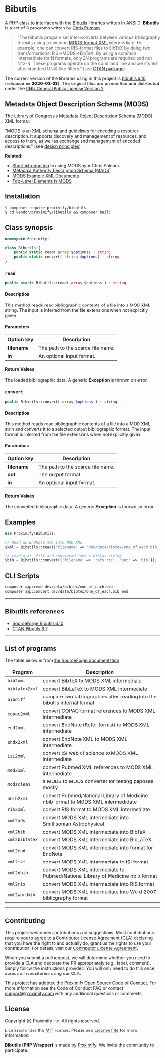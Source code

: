 # Bibutils

A PHP class to interface with the [Bibutils](https://sourceforge.net/p/bibutils/home/Bibutils/) libraries written in ANSI C. **Bibutils** is a set of C programs written by [Chris Putnam](https://ctan.org/author/putnam).

> "The bibutils program set inter-converts between various bibliography formats using a common [MODS-format XML](https://www.loc.gov/standards/mods/) intermediate. For example, one can convert RIS-format files to BibTeX by doing two transformations: RIS->MODS->BibTeX. By using a common intermediate for N formats, only 2N programs are required and not N^2-N. These programs operate on the command line and are styled after standard UNIX-like filters." (see [CTAN package](https://ctan.org/pkg/bibutils))

The current version of the libraries using in this project is [bibutils 6.10](https://sourceforge.net/projects/bibutils/files/) (released on **2020-03-23**). The original files are unmodified and distributed under the [GNU General Public License Version 2](https://www.gnu.org/licenses/old-licenses/gpl-2.0.en.html).

## Metadata Object Description Schema (MODS)

The Library of Congress's [Metadata Object Description Schema](http://www.loc.gov/standards/mods/) (MODS) XML format:

"MODS is an XML schema and guidelines for encoding a resource description. It supports discovery and management of resources, and access to them, as well as exchange and management of encoded descriptions." (see [design principles](https://www.loc.gov/standards/mods/design-principles-mods-mads.html))

**Related:** 
- [Short introduction](http://sourceforge.net/p/bibutils/home/Working%20with%20MODS/) to using MODS by mChris Putnam.
- [Metadata Authority Description Schema (MADS)](https://www.loc.gov/standards/mods/design-principles-mods-mads.html)
- [MODS Example XML Documents](https://www.loc.gov/standards/mods/userguide/examples.html)
- [Top-Level Elements in MODS](https://www.loc.gov/standards/mods/userguide/generalapp.html)

## Installation

```bash
$ composer require proximify/bibutils
$ cd vendor/proximify/bibutils && composer build
```

## Class synopsis

```php
namespace Proximify;

class Bibutils {
    public static read( array $options) : string
    public static convert( string $options) : string
}
```

### `read`

```php
public static Bibutils::read( array $options ) : string
```

#### Description

This method reads read bibliographic contents of a file into a MOD XML string. The input is inferred from the file extensions when not explicitly given.

#### Parameters

| Option key   | Description                       |
| ------------ | --------------------------------- |
| **filename** | The path to the source file name. |
| **in**       | An optional input format.         |

#### Return Values

The loaded bibliographic data. A generic **Exception** is thrown on error.

### `convert`

```php
public Bibutils::convert( array $options ) : string
```

#### Description

This method reads read bibliographic contents of a file into a MOD XML strin and converts it to a selected output bibliographic format. The input format is inferred from the file extensions when not explicitly given.

#### Parameters

| Option key   | Description                       |
| ------------ | --------------------------------- |
| **filename** | The path to the source file name. |
| **out**      | The output format.                |
| **in**       | An optional input format.         |

#### Return Values

The converted bibliographic data. A generic **Exception** is thrown on error.

## Examples

```php
use Proximify\Bibutils;

// Read an EndNote XML into MOD XML
$xml = Bibutils::read(['filename' => 'dev/data/bibtex/one_of_each.bib']);

// Load a RIS file and converted into a BibTex string
$bib = Bibutils::convert(['filename' => 'refs.ris', 'out' => 'bib']);
```

## CLI Scripts

```bash
composer app:read dev/data/bibtex/one_of_each.bib
composer app:convert dev/data/bibtex/one_of_each.bib end
```

---

## Bibutils references

-   [SourceForge Bibutils 6.10](https://sourceforge.net/projects/bibutils/files/bibutils_6.10_src.tgz/download)
-   [CTAN Bibutils 6.7](http://mirrors.ctan.org/biblio/bibtex/utils/bibutils/bibutils_6.7_src.tgz)

---

## List of programs

The table below is from [the SourceForge documentation](https://sourceforge.net/p/bibutils/home/Bibutils/)

| Program        | Description                                                                       |
| -------------- | --------------------------------------------------------------------------------- |
| `bib2xml`      | convert BibTeX to MODS XML intermediate                                           |
| `biblatex2xml` | convert BibLaTeX to MODS XML intermediate                                         |
| `bibdiff`      | compare two bibliographies after reading into the bibutils internal format        |
| `copac2xml`    | convert COPAC format references to MODS XML intermediate                          |
| `end2xml`      | convert EndNote (Refer format) to MODS XML intermediate                           |
| `endx2xml`     | convert EndNote XML to MODS XML intermediate                                      |
| `isi2xml`      | convert ISI web of science to MODS XML intermediate                               |
| `med2xml`      | convert Pubmed XML references to MODS XML intermediate                            |
| `modsclean`    | a MODS to MODS converter for testing puposes mostly                               |
| `nbib2xml`     | convert Pubmed/National Library of Medicine nbib format to MODS XML intermedidate |
| `ris2xml`      | convert RIS format to MODS XML intermediate                                       |
| `xml2ads`      | convert MODS XML intermediate into Smithsonian Astrophysical                      | Observatory (SAO)/National Aeronautics and Space Administration (NASA) Astrophyics Data System or ADS reference format (converter submitted by Richard Mathar) |
| `xml2bib`      | convert MODS XML intermediate into BibTeX                                         |
| `xml2biblatex` | convert MODS XML intermediate into BibLaTeX                                       |
| `xml2end`      | convert MODS XML intermediate into format for EndNote                             |
| `xml2isi`      | convert MODS XML intermediate to ISI format                                       |
| `xml2nbib`     | convert MODS XML intermediate to Pubmed/National Library of Medicine nbib format  |
| `xml2ris`      | convert MODS XML intermediate into RIS format                                     |
| `xml2wordbib`  | convert MODS XML intermediate into Word 2007 bibliography format                  |

---

## Contributing

This project welcomes contributions and suggestions. Most contributions require you to agree to a Contributor License Agreement (CLA) declaring that you have the right to and actually do, grant us the rights to use your contribution. For details, visit our [Contributor License Agreement](https://github.com/Proximify/community/blob/master/docs/proximify-contribution-license-agreement.pdf).

When you submit a pull request, we will determine whether you need to provide a CLA and decorate the PR appropriately (e.g., label, comment). Simply follow the instructions provided. You will only need to do this once across all repositories using our CLA.

This project has adopted the [Proximify Open Source Code of Conduct](https://github.com/Proximify/community/blob/master/docs/code_of_conduct.md). For more information see the Code of Conduct FAQ or contact support@proximify.com with any additional questions or comments.

## License

Copyright (c) Proximify Inc. All rights reserved.

Licensed under the [MIT](https://opensource.org/licenses/MIT) license. Please see [License File](LICENSE.md) for more information.

**Bibutils (PHP Wrapper)** is made by [Proximify](https://proximify.com). We invite the community to participate.